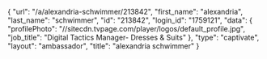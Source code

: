 {
    "url": "\/a\/alexandria-schwimmer\/213842",
    "first_name": "alexandria",
    "last_name": "schwimmer",
    "id": "213842",
    "login_id": "1759121",
    "data": {
        "profilePhoto": "\/\/sitecdn.tvpage.com\/player\/logos\/default_profile.jpg",
        "job_title": "Digital Tactics Manager- Dresses & Suits"
    },
    "type": "captivate",
    "layout": "ambassador",
    "title": "alexandria schwimmer"
}
